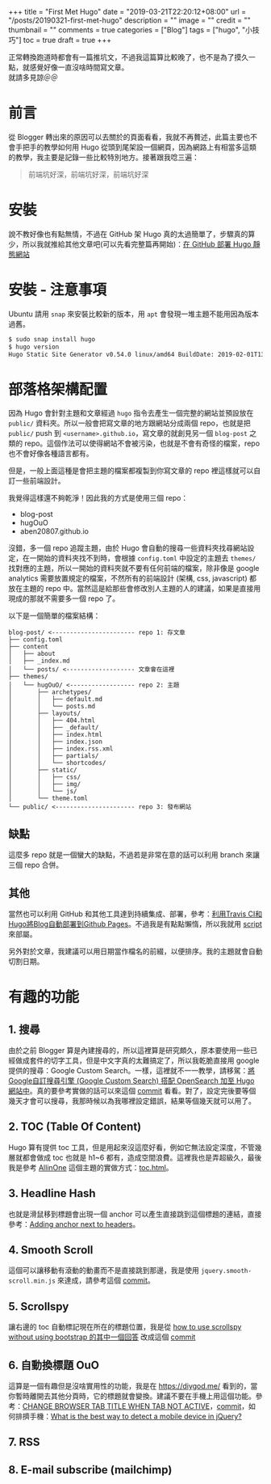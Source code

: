 +++
title = "First Met Hugo"
date = "2019-03-21T22:20:12+08:00"
url = "/posts/20190321-first-met-hugo"
description = ""
image = ""
credit = ""
thumbnail = ""
comments = true
categories = ["Blog"]
tags = ["hugo", "小技巧"]
toc = true
draft = true
+++
<!-- https://drive.google.com/uc?export=view&id= -->

正常轉換跑道時都會有一篇推坑文，不過我這篇算比較晚了，也不是為了摸久一點，就感覺好像一直沒啥時間寫文章。  
就請多見諒＠＠  

<!--more-->

# 前言

從 Blogger 轉出來的原因可以去關於的頁面看看，我就不再贅述，此篇主要也不會手把手的教學如何用 Hugo 從頭到尾架設一個網頁，因為網路上有相當多這類的教學，我主要是記錄一些比較特別地方。接著跟我唸三遍：

> 前端坑好深，前端坑好深，前端坑好深

# 安裝

說不教好像也有點無情，不過在 GitHub 架 Hugo 真的太過簡單了，步驟真的算少，所以我就推給其他文章吧(可以先看完整篇再開始)：[在 GitHub 部署 Hugo 靜態網站](https://medium.com/@chs_wei/%E5%9C%A8-github-%E9%83%A8%E7%BD%B2-hugo-%E9%9D%9C%E6%85%8B%E7%B6%B2%E7%AB%99-9c40682dfe40)

# 安裝 - 注意事項

Ubuntu 請用 `snap` 來安裝比較新的版本，用 `apt` 會發現一堆主題不能用因為版本過舊。
```bash
$ sudo snap install hugo
$ hugo version
Hugo Static Site Generator v0.54.0 linux/amd64 BuildDate: 2019-02-01T13:33:06Z
```

# 部落格架構配置

因為 Hugo 會針對主題和文章經過 `hugo` 指令去產生一個完整的網站並預設放在 `public/` 資料夾。所以一般會把寫文章的地方跟網站分成兩個 repo，也就是把 `public/` push 到 `<username>.github.io`，寫文章的就創見另一個 `blog-post` 之類的 repo。這個作法可以使得網站不會被污染，也就是不會有奇怪的檔案，repo 也不會好像各種語言都有。

但是，一般上面這種是會把主題的檔案都複製到你寫文章的 repo 裡這樣就可以自訂一些前端設計。

我覺得這樣還不夠乾淨！因此我的方式是使用三個 repo：

+ blog-post
+ hugOuO
+ aben20807.github.io

沒錯，多一個 repo 追蹤主題，由於 Hugo 會自動的搜尋一些資料夾找尋網站設定，在一開始的資料夾找不到時，會根據 `config.toml` 中設定的主題去 `themes/` 找對應的主題，所以一開始的資料夾就不要有任何前端的檔案，除非像是 google analytics 需要放置規定的檔案，不然所有的前端設計 (架構, css, javascript) 都放在主題的 repo 中。當然這是給那些會修改別人主題的人的建議，如果是直接用現成的那就不需要多一個 repo 了。

以下是一個簡單的檔案結構：
```
blog-post/ <----------------------- repo 1: 存文章
├── config.toml
├── content
│   ├── about
│   ├── _index.md
│   └── posts/ <------------------- 文章會在這裡
├── themes/
│   └── hugOuO/ <------------------ repo 2: 主題
│       ├── archetypes/
│       │   ├── default.md
│       │   └── posts.md
│       ├── layouts/
│       │   ├── 404.html
│       │   ├── _default/
│       │   ├── index.html
│       │   ├── index.json
│       │   ├── index.rss.xml
│       │   ├── partials/
│       │   └── shortcodes/
│       ├── static/
│       │   ├── css/
│       │   ├── img/
│       │   └── js/
│       └── theme.toml
└── public/ <---------------------- repo 3: 發布網站
```

## 缺點

這麼多 repo 就是一個蠻大的缺點，不過若是非常在意的話可以利用 branch 來讓三個 repo 合併。

## 其他

當然也可以利用 GitHub 和其他工具達到持續集成、部署，參考：[利用Travis CI和Hugo將Blog自動部署到Github Pages](https://axdlog.com/zh/2018/using-hugo-and-travis-ci-to-deploy-blog-to-github-pages-automatically/)。不過我是有點點懶惰，所以我就用 [script](https://github.com/aben20807/blog-post/blob/master/deploy.sh) 來部屬。

另外對於文章，我建議可以用日期當作檔名的前綴，以便排序。我的主題就會自動切割日期。

# 有趣的功能

## 1. 搜尋

由於之前 Blogger 算是內建搜尋的，所以這裡算是研究頗久，原本要使用一些已經做成套件的切字工具，但是中文字真的太難搞定了，所以我乾脆直接用 google 提供的搜尋：Google Custom Search。一樣，這裡就不一一教學，請移駕：[將 Google自訂搜尋引擎 (Google Custom Search) 搭配 OpenSearch 加至 Hugo 網站中](https://blog.yowko.com/google-search-in-hugo/)。真的要參考實做的話可以來這個 [commit](https://github.com/aben20807/blog-post/commit/6f6b62898791322876091d4db98d580b8a7accdc#diff-44f0b83d58ef03d7cee156de462be50c) 看看。對了，設定完後要等個幾天才會可以搜尋，我那時候以為我哪裡設定錯誤，結果等個幾天就可以用了。

## 2. TOC (Table Of Content)

Hugo 算有提供 toc 工具，但是用起來沒這麼好看，例如它無法設定深度，不管幾層就都會做成 toc 也就是 h1~6 都有，造成空間浪費。這裡我也是弄超級久，最後我是參考 [AllinOne](https://orianna-zzo.github.io/sci-tech/2018-08/blog%E5%85%BB%E6%88%90%E8%AE%B016-%E8%87%AA%E5%BB%BAhugo%E7%9A%84toc%E6%A8%A1%E6%9D%BF/#/hugo%E7%9A%84table-of-content) 這個主題的實做方式：[toc.html](https://github.com/orianna-zzo/AllinOne/blob/master/layouts/partials/toc.html)。

## 3. Headline Hash

也就是滑鼠移到標題會出現一個 anchor 可以產生直接跳到這個標題的連結，直接參考：[Adding anchor next to headers](https://discourse.gohugo.io/t/adding-anchor-next-to-headers/1726)。

## 4. Smooth Scroll

這個可以讓移動有滾動的動畫而不是直接跳到那邊，我是使用 `jquery.smooth-scroll.min.js` 來達成，請參考這個 [commit](https://github.com/aben20807/blog-post/commit/68fa52f8d25c90d003fec296081427d12c6724cf#diff-0aa74fe7c8cd2a2b79dab67ece16cb02)。

## 5. Scrollspy

讓右邊的 toc 自動標記現在所在的標題位置，我是從 [how to use scrollspy without using bootstrap 的其中一個回答](https://stackoverflow.com/questions/30348314/how-to-use-scrollspy-without-using-bootstrap/49257431#49257431) 改成這個 [commit](https://github.com/aben20807/blog-post/commit/94b0b7344de07858b4ed346bc76b30caafa71220#comments)

## 6. 自動換標題 OuO

這算是一個有趣但是沒啥實用性的功能，我是在 https://diygod.me/ 看到的，當你暫時離開去其他分頁時，它的標題就會變換。建議不要在手機上用這個功能。參考：[CHANGE BROWSER TAB TITLE WHEN TAB NOT ACTIVE](https://blog.youdivi.com/tutorials/change-browser-tab-title-tab-not-active/)，[commit](https://github.com/aben20807/blog-post/commit/4a468cb27289453f1a53ccb05db50343877438d8#diff-0aa74fe7c8cd2a2b79dab67ece16cb02)，如何排擠手機：[What is the best way to detect a mobile device in jQuery?](https://stackoverflow.com/questions/3514784/what-is-the-best-way-to-detect-a-mobile-device-in-jquery/3540295#3540295)

## 7. RSS

## 8. E-mail subscribe (mailchimp)
